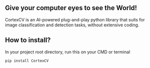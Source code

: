 ## Give your computer eyes to see the World!

CortexCV is an AI-powered plug-and-play python library that suits for image classification and detection tasks, without extensive coding.

## How to install?

In your project root directory, run this on your CMD or terminal

```bash
pip install CortexCV
```